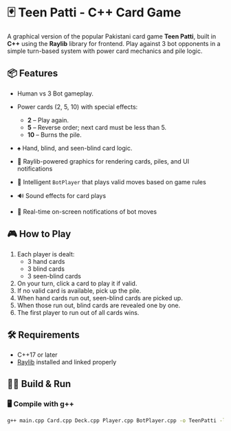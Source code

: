 # 🃏 Teen Patti - C++ Card Game

A graphical version of the popular Pakistani card game **Teen Patti**, built in **C++** using the **Raylib** library for frontend. Play against 3 bot opponents in a simple turn-based system with power card mechanics and pile logic.

## 📦 Features

- Human vs 3 Bot gameplay.

- Power cards (2, 5, 10) with special effects:

  - **2** – Play again.
  - **5** – Reverse order; next card must be less than 5.
  - **10** – Burns the pile.

- ♠️ Hand, blind, and seen-blind card logic.
- 🎨 Raylib-powered graphics for rendering cards, piles, and UI notifications
- 🤖 Intelligent `BotPlayer` that plays valid moves based on game rules
- 🔊 Sound effects for card plays
- 🔔 Real-time on-screen notifications of bot moves

## 🎮 How to Play

1. Each player is dealt:
   - 3 hand cards
   - 3 blind cards
   - 3 seen-blind cards
2. On your turn, click a card to play it if valid.
3. If no valid card is available, pick up the pile.
4. When hand cards run out, seen-blind cards are picked up.
5. When those run out, blind cards are revealed one by one.
6. The first player to run out of all cards wins.

## 🛠️ Requirements

- C++17 or later
- [Raylib](https://www.raylib.com/) installed and linked properly

## 🧑‍💻 Build & Run

### 🖥️ Compile with g++

```bash
g++ main.cpp Card.cpp Deck.cpp Player.cpp BotPlayer.cpp -o TeenPatti -lraylib -lGL -lm -lpthread -ldl -lrt -lX11
